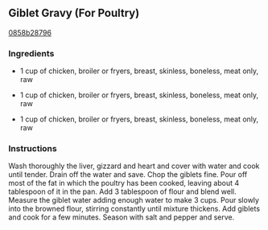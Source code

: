 ## Giblet Gravy (For Poultry)

[0858b28796](https://recipeland.com/recipe/v/giblet-gravy-for-poultry-45312)

### Ingredients

 - 1 cup of chicken, broiler or fryers, breast, skinless, boneless, meat only, raw

 - 1 cup of chicken, broiler or fryers, breast, skinless, boneless, meat only, raw

 - 1 cup of chicken, broiler or fryers, breast, skinless, boneless, meat only, raw

### Instructions

Wash thoroughly the liver, gizzard and heart and cover with water and cook until tender. Drain off the water and save. Chop the giblets fine. Pour off most of the fat in which the poultry has been cooked, leaving about 4 tablespoon of it in the pan. Add 3 tablespoon of flour and blend well. Measure the giblet water adding enough water to make 3 cups. Pour slowly into the browned flour, stirring constantly until mixture thickens. Add giblets and cook for a few minutes. Season with salt and pepper and serve.